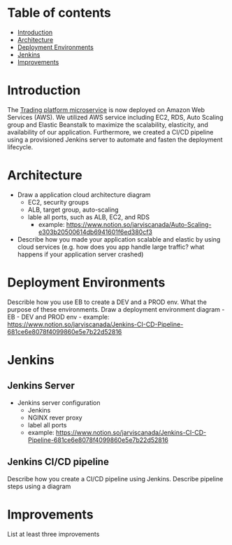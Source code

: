 # Table of contents
* [Introduction](#introduction)
* [Architecture](#architecture)
* [Deployment Environments](#deployment-environments)
* [Jenkins](#jenkins)
* [Improvements](#improvements)

# Introduction
The [Trading platform microservice](../springboot) is now deployed on Amazon Web Services (AWS).
We utilized AWS service including EC2, RDS, Auto Scaling group and Elastic Beanstalk to maximize the 
scalability, elasticity, and availability of our application. Furthermore, we created a CI/CD pipeline 
using a provisioned Jenkins server to automate and fasten the deployment lifecycle.

# Architecture
- Draw a application cloud architecture diagram 
	- EC2, security groups
	- ALB, target group, auto-scaling
  - lable all ports, such as ALB, EC2, and RDS
	- example: https://www.notion.so/jarviscanada/Auto-Scaling-e303b20500614db6941601f6ed380cf3
- Describe how you made your application scalable and elastic by using cloud services (e.g. how does you app handle large traffic? what happens if your application server crashed)

# Deployment Environments
Describle how you use EB to create a DEV and a PROD env. What the purpose of these environments.
Draw a deployment environment diagram
	- EB
	- DEV and PROD env
	- example: https://www.notion.so/jarviscanada/Jenkins-CI-CD-Pipeline-681ce6e8078f4099860e5e7b22d52816

# Jenkins

## Jenkins Server
- Jenkins server configuration
	- Jenkins
	- NGINX rever proxy
	- label all ports
	- example: https://www.notion.so/jarviscanada/Jenkins-CI-CD-Pipeline-681ce6e8078f4099860e5e7b22d52816

## Jenkins CI/CD pipeline
Describe how you create a CI/CD pipeline using Jenkins.
Describe pipeline steps using a diagram

# Improvements
List at least three improvements 

